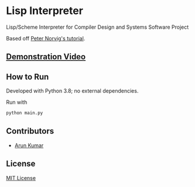 # Lisp Interpreter
Lisp/Scheme Interpreter for Compiler Design and Systems Software Project

Based off [Peter Norvig's tutorial](https://norvig.com/lispy.html).

## [Demonstration Video](https://drive.google.com/file/d/1ZiaWU0-0zI5eK8NPkHRFbaUZd8bfyi4L/preview)

## How to Run

Developed with Python 3.8; no external dependencies.

Run with 

```bash
python main.py
```

## Contributors

- [Arun Kumar](https://github.com/arunkumaraqm)

## License
[MIT License](LICENSE)
